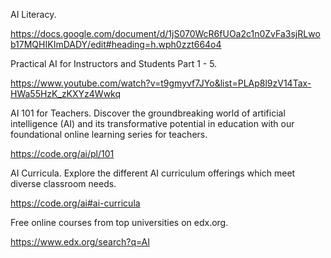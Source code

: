 AI Literacy.

https://docs.google.com/document/d/1jS070WcR6fUOa2c1n0ZvFa3sjRLwob17MQHIKImDADY/edit#heading=h.wph0zzt664o4

Practical AI for Instructors and Students Part 1 - 5.

https://www.youtube.com/watch?v=t9gmyvf7JYo&list=PLAp8l9zV14Tax-HWa55HzK_zKXYz4Wwkq

AI 101 for Teachers. Discover the groundbreaking world of artificial intelligence (AI) and its transformative potential in education with our foundational online learning series for teachers.

https://code.org/ai/pl/101

AI Curricula. Explore the different AI curriculum offerings which meet diverse classroom needs.

https://code.org/ai#ai-curricula

Free online courses from top universities on edx.org.

https://www.edx.org/search?q=AI
